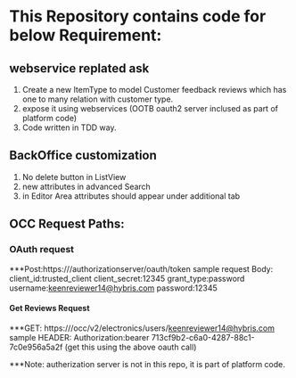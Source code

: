 # This Repository contains code for below Requirement: #

## webservice replated ask ## 
1) Create a new ItemType to model Customer feedback reviews which has one to many relation with customer type.
2) expose it using webservices (OOTB oauth2 server inclused as part of platform code)
3) Code written in TDD way.

## BackOffice customization ## 
1) No delete button in ListView
2) new attributes in advanced Search
3) in Editor Area attributes should appear under additional tab


## OCC Request Paths: ##

### OAuth request ###
***Post:https://<server>/authorizationserver/oauth/token
sample request Body:
client_id:trusted_client
client_secret:12345
grant_type:password
username:keenreviewer14@hybris.com
password:12345

#### Get Reviews Request ###
***GET: https://<server>/occ/v2/electronics/users/keenreviewer14@hybris.com
sample HEADER:
Authorization:bearer 713cf9b2-c6a0-4287-88c1-7c0e956a5a2f (get this using the above oauth call)

***Note: autherization server is not in this repo, it is part of platform code.
